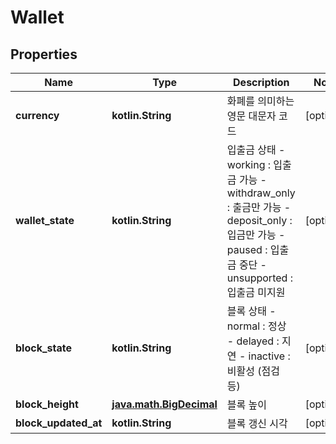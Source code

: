 
# Wallet

## Properties
Name | Type | Description | Notes
------------ | ------------- | ------------- | -------------
**currency** | **kotlin.String** | 화폐를 의미하는 영문 대문자 코드 |  [optional]
**wallet_state** | **kotlin.String** | 입출금 상태 - working : 입출금 가능 - withdraw_only : 출금만 가능 - deposit_only : 입금만 가능 - paused : 입출금 중단 - unsupported : 입출금 미지원  |  [optional]
**block_state** | **kotlin.String** | 블록 상태 - normal : 정상 - delayed : 지연 - inactive : 비활성 (점검 등)  |  [optional]
**block_height** | [**java.math.BigDecimal**](java.math.BigDecimal.md) | 블록 높이 |  [optional]
**block_updated_at** | **kotlin.String** | 블록 갱신 시각 |  [optional]



